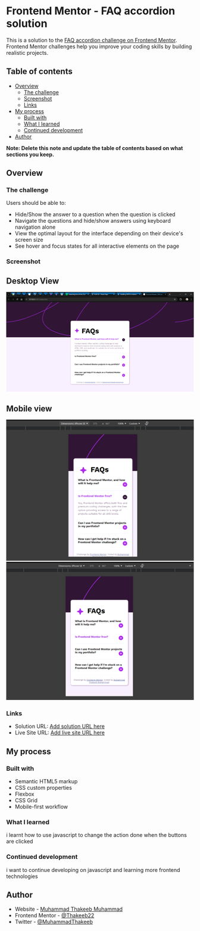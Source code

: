 # Frontend Mentor - FAQ accordion solution

This is a solution to the [FAQ accordion challenge on Frontend Mentor](https://www.frontendmentor.io/challenges/faq-accordion-wyfFdeBwBz). Frontend Mentor challenges help you improve your coding skills by building realistic projects. 

## Table of contents

- [Overview](#overview)
  - [The challenge](#the-challenge)
  - [Screenshot](#screenshot)
  - [Links](#links)
- [My process](#my-process)
  - [Built with](#built-with)
  - [What I learned](#what-i-learned)
  - [Continued development](#continued-development)
- [Author](#author)

**Note: Delete this note and update the table of contents based on what sections you keep.**

## Overview

### The challenge

Users should be able to:

- Hide/Show the answer to a question when the question is clicked
- Navigate the questions and hide/show answers using keyboard navigation alone
- View the optimal layout for the interface depending on their device's screen size
- See hover and focus states for all interactive elements on the page

### Screenshot

## Desktop View
![](./design/DESKTOP.png)

## Mobile view
![](./design/MOBILE%201.png)
![](./design/MOBILE%202.png)


### Links

- Solution URL: [Add solution URL here](https://your-solution-url.com)
- Live Site URL: [Add live site URL here](https://your-live-site-url.com)

## My process

### Built with

- Semantic HTML5 markup
- CSS custom properties
- Flexbox
- CSS Grid
- Mobile-first workflow

### What I learned

i learnt how to use javascript to change the action done when the buttons are clicked 

### Continued development

i want to continue developing on javascript and learning more frontend technologies


## Author

- Website - [Muhammad Thakeeb Muhammad](https://www.your-site.com)
- Frontend Mentor - [@Thakeeb22](https://www.frontendmentor.io/profile/Thakeeb22)
- Twitter - [@MuhammadThakeeb](https://www.twitter.com/MuhammadThakeeb)
